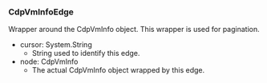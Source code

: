 ### CdpVmInfoEdge
Wrapper around the CdpVmInfo object. This wrapper is used for pagination.

- cursor: System.String
  - String used to identify this edge.
- node: CdpVmInfo
  - The actual CdpVmInfo object wrapped by this edge.
